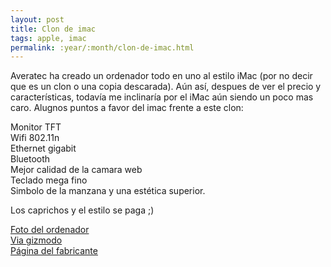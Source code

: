 ```yaml
---
layout: post
title: Clon de imac
tags: apple, imac
permalink: :year/:month/clon-de-imac.html
---
```


Averatec ha creado un ordenador todo en uno al estilo iMac (por no decir que es un clon o una copia descarada). Aún así, despues de ver el precio y características, todavía me inclinaría por el iMac aún siendo un poco mas caro. Alugnos puntos a favor del imac frente a este clon:  

Monitor TFT  
Wifi 802.11n  
Ethernet gigabit  
Bluetooth  
Mejor calidad de la camara web  
Teclado mega fino  
Simbolo de la manzana y una estética superior.  

Los caprichos y el estilo se paga ;)  

[Foto del ordenador](http://www.engadget.com/2008/07/07/averatec-all-in-one-pc-brings-a-little-generic-flair-to-the-part/)  
[Via gizmodo](http://www.gizmodo.es/2008/07/08/averatec-copia-el-formato-imac.html)  
[Página del fabricante](http://www.averatec.com/products/inhomeoffice/allinone/)